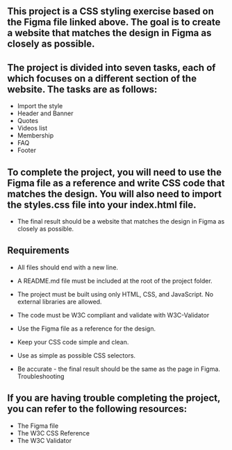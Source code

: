 ## This project is a CSS styling exercise based on the Figma file linked above. The goal is to create a website that matches the design in Figma as closely as possible.

## The project is divided into seven tasks, each of which focuses on a different section of the website. The tasks are as follows:

- Import the style
- Header and Banner
- Quotes
- Videos list
- Membership
- FAQ
- Footer

## To complete the project, you will need to use the Figma file as a reference and write CSS code that matches the design. You will also need to import the styles.css file into your index.html file.

- The final result should be a website that matches the design in Figma as closely as possible.

## Requirements

- All files should end with a new line.
- A README.md file must be included at the root of the project folder.
- The project must be built using only HTML, CSS, and JavaScript. No external libraries are allowed.
- The code must be W3C compliant and validate with W3C-Validator

- Use the Figma file as a reference for the design.
- Keep your CSS code simple and clean.
- Use as simple as possible CSS selectors.
- Be accurate - the final result should be the same as the page in Figma.
  Troubleshooting

## If you are having trouble completing the project, you can refer to the following resources:

- The Figma file
- The W3C CSS Reference
- The W3C Validator
